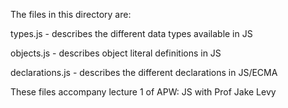 The files in this directory are:

types.js  -   describes the different data types available in JS

objects.js - describes object literal definitions in JS

declarations.js - describes the different declarations in JS/ECMA

These files accompany lecture 1 of APW: JS with Prof Jake Levy